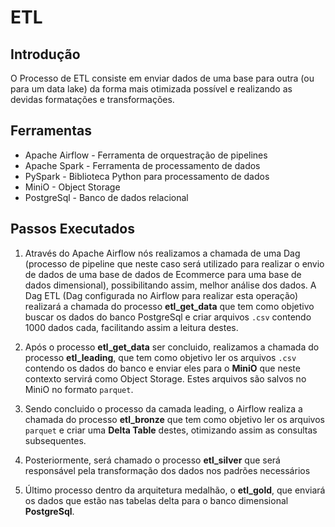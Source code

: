 # ETL

## Introdução
O Processo de ETL consiste em enviar dados de uma base para outra (ou para um data lake) da forma mais otimizada possível e realizando as devidas formatações e transformações.

## Ferramentas

- Apache Airflow   - Ferramenta de orquestração de pipelines
- Apache Spark     - Ferramenta de processamento de dados
- PySpark          - Biblioteca Python para processamento de dados
- MiniO            - Object Storage
- PostgreSql       - Banco de dados relacional

## Passos Executados

1. Através do Apache Airflow nós realizamos a chamada de uma Dag (processo de pipeline que neste caso será utilizado para realizar o envio de dados de uma base de dados de Ecommerce para uma base de dados dimensional), possibilitando assim, melhor análise dos dados. A Dag ETL (Dag configurada no Airflow para realizar esta operação) realizará a chamada do processo **etl_get_data** que tem como objetivo buscar os dados do banco PostgreSql e criar arquivos `.csv` contendo 1000 dados cada, facilitando assim a leitura destes.

2. Após o processo **etl_get_data** ser concluido, realizamos a chamada do processo **etl_leading**, que tem como objetivo ler os arquivos `.csv` contendo os dados do banco e enviar eles para o **MiniO** que neste contexto servirá como Object Storage. Estes arquivos são salvos no MiniO no formato `parquet`.

3. Sendo concluido o processo da camada leading, o Airflow realiza a chamada do processo **etl_bronze** que tem como objetivo ler os arquivos `parquet` e criar uma **Delta Table** destes, otimizando assim as consultas subsequentes.

4. Posteriormente, será chamado o processo **etl_silver** que será responsável pela transformação dos dados nos padrões necessários

5. Último processo dentro da arquitetura medalhão, o **etl_gold**, que enviará os dados que estão nas tabelas delta para o banco dimensional **PostgreSql**.